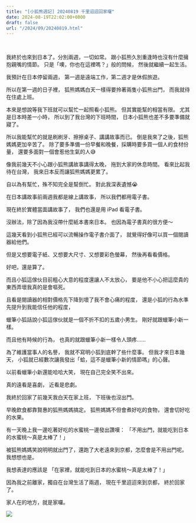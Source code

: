 ```yaml
---
title: "[小狐熊週記] 20240819 千里迢迢回家囉"
date: 2024-08-19T22:02:00+0800
draft: false
url: "/2024/09/20240819.html"
---
```


 

我終於也來到日本了。分別兩週，一切如常。
跟小狐熊久別重逢時也沒有什麼擁抱親嘴的情節。
只是「噢，你也在這裡嗎？」般的問候，
然後就繼續一起生活。

我預計在日本停留兩週，
第一週是遠端工作，第二週才是休假旅遊。

所以在第一週的日子裡，
狐熊媽媽白天一樣得要拎著兩隻小狐熊出門，
而我就待在住處上班。

本來是想說等我下班就可以幫忙一起照看小狐熊。
但其實能幫的相當有限。
尤其是日本時差一小時，
所以到了我台灣的下班時間，
日本小狐熊也差不多要準備就寢了。

所以我能幫忙的就是刷刷牙、擦擦桌子、講講故事而已。
倒是我來了之後，狐熊媽媽更加辛苦了。
除了要多準備一份早餐和晚餐，採購時要多買一個人的食材份量，
還要多面對一個會惹他生氣的人😅

像我前幾天不小心跟小狐熊講故事講得太晚，
拖到大家的休息時間。
看來比起我待在台灣，
我來日本反而讓狐熊媽媽更累了。

自以為有幫忙，殊不知完全是幫倒忙。
對此我深表遺憾😭

在日本講故事前兩週我都是線上講故事，
所以我們都用電子書。

現在終於實體當面講故事了，
我們也還是用 iPad 看電子書。

沒辦法，除了因為我沒帶什麼紙本書來日本。
也因為電子書真的很方便～

這幾天看到小狐熊已經可以流暢操作電子書介面了，
就覺得好像可以買一個閱讀器給他們。

但是又想要電子紙、又想要大尺寸、又想要彩色螢幕，
然後再看看價格。

好吧，還是算了。

而且小狐這傢伙目前粗心大意的程度還讓人不太放心，
要是他不小心把這麼貴的東西弄壞我真的是會嘔死。

且看是閱讀器的相對價格先下降到壞了我不會心痛的程度，
還是小狐的行為水準先提升到我能信任他的程度，

蠟筆小狐話說小狐這傢伙就是一個不折不扣的五歲小男生。
剛好就跟蠟筆小新一樣。

而且他有時候的行為，
也真的就跟蠟筆小新一樣令人頭疼……

為了維護當事人的名譽，
我就不寫明小狐到底幹了些什麼事。
但我才來日本幾天，
小狐就已經數次讓我發出「蛤，這不是蠟筆小新的情節嗎」的心聲。

以前看蠟筆小新還能哈哈大笑，
現在自己完全笑不出來。

真的遠看是喜劇，
近看是悲劇。


我終於回家了前幾天我白天在家上班，
下班後也沒出門。

早晚飲食都靠賢惠的狐熊媽媽搞定。
狐熊媽媽不但會煮好吃的食物，
還會切好吃的水果。

有一天晚上我一邊吃著好吃的水蜜桃一邊發出讚嘆：
「不用出門，就能吃到日本的水蜜桃～真是太棒了！」

被狐熊媽媽笑說明明就出門了，還跑了大老遠來到京都，怎麼會是不用出門呢。
我想想也是。

我想表達的應該是
「在家裡，就能吃到日本的水蜜桃～真是太棒了！」

因為我之前離家，獨自在台灣生活了兩週，
現在千里迢迢來到京都，
終於回家了。

家人在的地方，就是家囉。








![](https://blogger.googleusercontent.com/img/b/R29vZ2xl/AVvXsEgIuRNzw_STrJOtoqHFGU4MQZXriMYUe1XEkxw1qpQe8_BThLPfBDS0bu0RdlRtTYtgFBPa_JVIzqo63UItjf8bkGw9yzSYqjTkyOpUN_1cu4KhIf4Ff73UCjKYNAk2wKeawARKsa325EI0O2hEDf-qavFndaZfQalxSqEWRmEF6saBaaTD6or3uQ1eMuY/s320/image.png)

